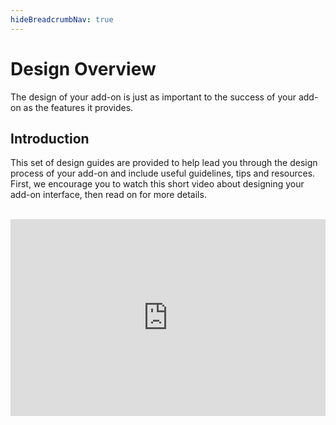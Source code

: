 ```yaml
---
hideBreadcrumbNav: true
---
```


# Design Overview
The design of your add-on is just as important to the success of your add-on as the features it provides. 

## Introduction
This set of design guides are provided to help lead you through the design process of your add-on and include useful guidelines, tips and resources. First, we encourage you to watch this short video about designing your add-on interface, then read on for more details. <br/><br/>

<div style="display: flex; justify-content: center;">
    <iframe width="560" height="315" src="https://www.youtube.com/embed/E9atPm5djco?si=QbafmhPAKJa6R4rI" title="Designing Add-on Interfaces" frameborder="0" allow="accelerometer; autoplay; clipboard-write; encrypted-media; gyroscope; picture-in-picture; web-share" allowfullscreen></iframe>  
</div>

